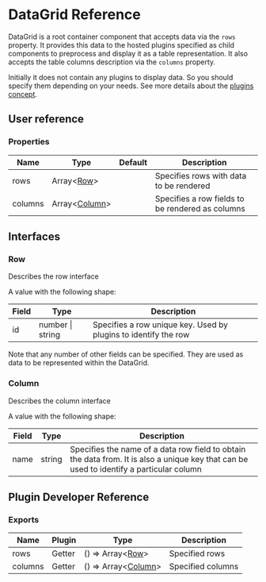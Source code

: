 # DataGrid Reference

DataGrid is a root container component that accepts data via the `rows` property. It provides this data to the hosted plugins specified as child components to preprocess and display it as a table representation. It also accepts the table columns description via the `columns` property.

Initially it does not contain any plugins to display data. So you should specify them depending on your needs. See more details about the [plugins concept](../README.md#plugins-overview).

## User reference

### Properties

Name | Type | Default | Description
-----|------|---------|------------
rows | Array&lt;[Row](#row)&gt; | | Specifies rows with data to be rendered
columns | Array&lt;[Column](#column)&gt; | | Specifies a row fields to be rendered as columns

## Interfaces

### Row

Describes the row interface

A value with the following shape:

Field | Type | Description
------|------|------------
id | number &#124; string | Specifies a row unique key. Used by plugins to identify the row

Note that any number of other fields can be specified. They are used as data to be represented within the DataGrid.

### Column

Describes the column interface

A value with the following shape:

Field | Type | Description
------|------|------------
name | string | Specifies the name of a data row field to obtain the data from. It is also a unique key that can be used to identify a particular column

## Plugin Developer Reference

### Exports

Name | Plugin | Type | Description
-----|--------|------|------------
rows | Getter | () => Array&lt;[Row](#row)&gt; | Specified rows
columns | Getter | () => Array&lt;[Column](#column)&gt; | Specified columns
